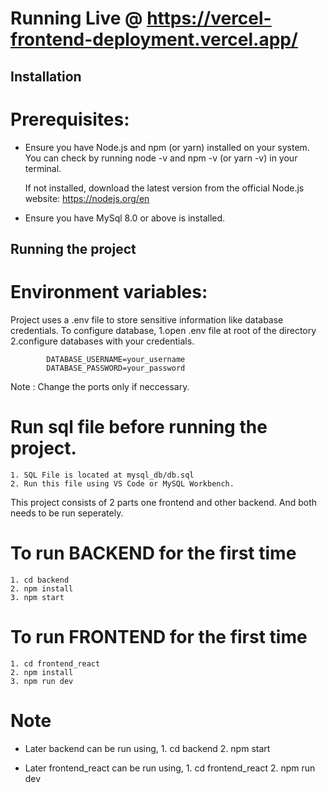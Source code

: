 # Running Live @ https://vercel-frontend-deployment.vercel.app/

## Installation

# Prerequisites:

*   Ensure you have Node.js and npm (or yarn) installed on your system. 
    You can check by running node -v and npm -v (or yarn -v) in your terminal.

    If not installed, download the latest version from the official Node.js website: https://nodejs.org/en

*   Ensure you have MySql 8.0 or above is installed.

## Running the project 


# Environment variables:

Project uses a .env file to store sensitive information like database credentials.
To configure database, 
    1.open .env file at root of the directory
    2.configure databases with your credentials.

            DATABASE_USERNAME=your_username
            DATABASE_PASSWORD=your_password

Note : Change the ports only if neccessary.
 
# Run sql file before running the project.
    1. SQL File is located at mysql_db/db.sql 
    2. Run this file using VS Code or MySQL Workbench.



This project consists of 2 parts one frontend and other backend.
And both needs to be run seperately.

# To run BACKEND for the first time
    1. cd backend
    2. npm install
    3. npm start

# To run FRONTEND for the first time
    1. cd frontend_react
    2. npm install
    3. npm run dev

# Note 
* Later backend can be run using, 
         1. cd backend
         2. npm start

* Later frontend_react can be run using, 
         1. cd frontend_react
         2. npm run dev
